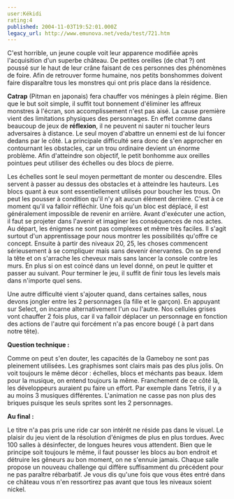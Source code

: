 ```yaml
---
user:Kékidi
rating:4
published: 2004-11-03T19:52:01.000Z
legacy_url: http://www.emunova.net/veda/test/721.htm
---
```

C'est horrible, un jeune couple voit leur apparence modifiée après l'acquisition d'un superbe château. De petites oreilles (de chat ?) ont poussé sur le haut de leur crâne faisant de ces personnes des phénomènes de foire. Afin de retrouver forme humaine, nos petits bonshommes doivent faire disparaître tous les monstres qui ont pris place dans la résidence.  

  

**Catrap** (Pitman en japonais) fera chauffer vos méninges à plein régime. Bien que le but soit simple, il suffit tout bonnement d'éliminer les affreux monstres à l'écran, son accomplissement n'est pas aisé. La cause première vient des limitations physiques des personnages. En effet comme dans beaucoup de jeux de **réflexion**, il ne peuvent ni sauter ni toucher leurs adversaires à distance. Le seul moyen d'abattre un ennemi est de lui foncer dedans par le côté. La principale difficulté sera donc de s'en approcher en contournant les obstacles, car un trou ordinaire devient un énorme problème. Afin d'atteindre son objectif, le petit bonhomme aux oreilles pointues peut utiliser des échelles ou des blocs de pierre.  

  

Les échelles sont le seul moyen permettant de monter ou descendre. Elles servent à passer au dessus des obstacles et à atteindre les hauteurs. Les blocs quant à eux sont essentiellement utilisés pour boucher les trous. On peut les pousser à condition qu'il n'y ait aucun élément derrière. C'est à ce moment qu'il va falloir réfléchir. Une fois qu'un bloc est déplacé, il est généralement impossible de revenir en arrière. Avant d'exécuter une action, il faut se projeter dans l'avenir et imaginer les conséquences de nos actes. Au départ, les énigmes ne sont pas complexes et même très faciles. Il s'agit surtout d'un apprentissage pour nous montrer les possibilités qu'offre ce concept. Ensuite à partir des niveaux 20, 25, les choses commencent sérieusement à se compliquer mais sans devenir énervantes. On se prend la tête et on s'arrache les cheveux mais sans lancer la console contre les murs. En plus si on est coincé dans un level donné, on peut le quitter et passer au suivant. Pour terminer le jeu, il suffit de finir tous les levels mais dans n'importe quel sens.  

  

Une autre difficulté vient s'ajouter quand, dans certaines salles, nous devons jongler entre les 2 personnages (la fille et le garçon). En appuyant sur Select, on incarne alternativement l'un ou l'autre. Nos cellules grises vont chauffer 2 fois plus, car il va falloir déplacer un personnage en fonction des actions de l'autre qui forcément n'a pas encore bougé ( à part dans notre tête).  

  

**Question technique :**  

  

Comme on peut s'en douter, les capacités de la Gameboy ne sont pas pleinement utilisées. Les graphismes sont clairs mais pas des plus jolis. On voit toujours le même décor : échelles, blocs et méchants pas beaux. Idem pour la musique, on entend toujours la même. Franchement de ce côté là, les développeurs auraient pu faire un effort. Par exemple dans Tetris, il y a au moins 3 musiques différentes. L'animation ne casse pas non plus des briques puisque les seuls sprites sont les 2 personnages.  

  

**Au final :**  

  

Le titre n'a pas pris une ride car son intérêt ne réside pas dans le visuel. Le plaisir du jeu vient de la résolution d'énigmes de plus en plus tordues. Avec 100 salles à désinfecter, de longues heures vous attendent. Bien que le principe soit toujours le même, il faut pousser les blocs au bon endroit et détruire les gêneurs au bon moment, on ne s'ennuie jamais. Chaque salle propose un nouveau challenge qui diffère suffisamment du précédent pour ne pas paraître rébarbatif. Je vous dis qu'une fois que vous êtes entré dans ce château vous n'en ressortirez pas avant que tous les niveaux soient nickel.